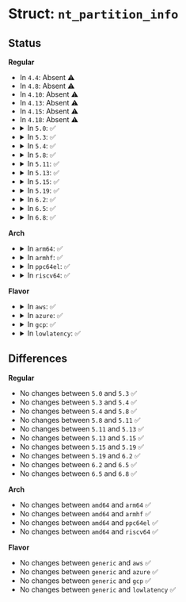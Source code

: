# Struct: <code>nt_partition_info</code>

## Status
<b>Regular</b>
<ul>
<li>
In <code>4.4</code>: Absent ⚠️
</li>
<li>
In <code>4.8</code>: Absent ⚠️
</li>
<li>
In <code>4.10</code>: Absent ⚠️
</li>
<li>
In <code>4.13</code>: Absent ⚠️
</li>
<li>
In <code>4.15</code>: Absent ⚠️
</li>
<li>
In <code>4.18</code>: Absent ⚠️
</li>
<li>
<details>
<summary>In <code>5.0</code>: ✅</summary>

```c
struct nt_partition_info {
    u32 xlink_enabled;
    u32 target_part_low;
    u32 target_part_high;
    u32 reserved;
};
```
</details>
</li>
<li>
<details>
<summary>In <code>5.3</code>: ✅</summary>

```c
struct nt_partition_info {
    u32 xlink_enabled;
    u32 target_part_low;
    u32 target_part_high;
    u32 reserved;
};
```
</details>
</li>
<li>
<details>
<summary>In <code>5.4</code>: ✅</summary>

```c
struct nt_partition_info {
    u32 xlink_enabled;
    u32 target_part_low;
    u32 target_part_high;
    u32 reserved;
};
```
</details>
</li>
<li>
<details>
<summary>In <code>5.8</code>: ✅</summary>

```c
struct nt_partition_info {
    u32 xlink_enabled;
    u32 target_part_low;
    u32 target_part_high;
    u32 reserved;
};
```
</details>
</li>
<li>
<details>
<summary>In <code>5.11</code>: ✅</summary>

```c
struct nt_partition_info {
    u32 xlink_enabled;
    u32 target_part_low;
    u32 target_part_high;
    u32 reserved;
};
```
</details>
</li>
<li>
<details>
<summary>In <code>5.13</code>: ✅</summary>

```c
struct nt_partition_info {
    u32 xlink_enabled;
    u32 target_part_low;
    u32 target_part_high;
    u32 reserved;
};
```
</details>
</li>
<li>
<details>
<summary>In <code>5.15</code>: ✅</summary>

```c
struct nt_partition_info {
    u32 xlink_enabled;
    u32 target_part_low;
    u32 target_part_high;
    u32 reserved;
};
```
</details>
</li>
<li>
<details>
<summary>In <code>5.19</code>: ✅</summary>

```c
struct nt_partition_info {
    u32 xlink_enabled;
    u32 target_part_low;
    u32 target_part_high;
    u32 reserved;
};
```
</details>
</li>
<li>
<details>
<summary>In <code>6.2</code>: ✅</summary>

```c
struct nt_partition_info {
    u32 xlink_enabled;
    u32 target_part_low;
    u32 target_part_high;
    u32 reserved;
};
```
</details>
</li>
<li>
<details>
<summary>In <code>6.5</code>: ✅</summary>

```c
struct nt_partition_info {
    u32 xlink_enabled;
    u32 target_part_low;
    u32 target_part_high;
    u32 reserved;
};
```
</details>
</li>
<li>
<details>
<summary>In <code>6.8</code>: ✅</summary>

```c
struct nt_partition_info {
    u32 xlink_enabled;
    u32 target_part_low;
    u32 target_part_high;
    u32 reserved;
};
```
</details>
</li>
</ul>
<b>Arch</b>
<ul>
<li>
<details>
<summary>In <code>arm64</code>: ✅</summary>

```c
struct nt_partition_info {
    u32 xlink_enabled;
    u32 target_part_low;
    u32 target_part_high;
    u32 reserved;
};
```
</details>
</li>
<li>
<details>
<summary>In <code>armhf</code>: ✅</summary>

```c
struct nt_partition_info {
    u32 xlink_enabled;
    u32 target_part_low;
    u32 target_part_high;
    u32 reserved;
};
```
</details>
</li>
<li>
<details>
<summary>In <code>ppc64el</code>: ✅</summary>

```c
struct nt_partition_info {
    u32 xlink_enabled;
    u32 target_part_low;
    u32 target_part_high;
    u32 reserved;
};
```
</details>
</li>
<li>
<details>
<summary>In <code>riscv64</code>: ✅</summary>

```c
struct nt_partition_info {
    u32 xlink_enabled;
    u32 target_part_low;
    u32 target_part_high;
    u32 reserved;
};
```
</details>
</li>
</ul>
<b>Flavor</b>
<ul>
<li>
<details>
<summary>In <code>aws</code>: ✅</summary>

```c
struct nt_partition_info {
    u32 xlink_enabled;
    u32 target_part_low;
    u32 target_part_high;
    u32 reserved;
};
```
</details>
</li>
<li>
<details>
<summary>In <code>azure</code>: ✅</summary>

```c
struct nt_partition_info {
    u32 xlink_enabled;
    u32 target_part_low;
    u32 target_part_high;
    u32 reserved;
};
```
</details>
</li>
<li>
<details>
<summary>In <code>gcp</code>: ✅</summary>

```c
struct nt_partition_info {
    u32 xlink_enabled;
    u32 target_part_low;
    u32 target_part_high;
    u32 reserved;
};
```
</details>
</li>
<li>
<details>
<summary>In <code>lowlatency</code>: ✅</summary>

```c
struct nt_partition_info {
    u32 xlink_enabled;
    u32 target_part_low;
    u32 target_part_high;
    u32 reserved;
};
```
</details>
</li>
</ul>

## Differences
<b>Regular</b>
<ul>
<li>
No changes between <code>5.0</code> and <code>5.3</code> ✅
</li>
<li>
No changes between <code>5.3</code> and <code>5.4</code> ✅
</li>
<li>
No changes between <code>5.4</code> and <code>5.8</code> ✅
</li>
<li>
No changes between <code>5.8</code> and <code>5.11</code> ✅
</li>
<li>
No changes between <code>5.11</code> and <code>5.13</code> ✅
</li>
<li>
No changes between <code>5.13</code> and <code>5.15</code> ✅
</li>
<li>
No changes between <code>5.15</code> and <code>5.19</code> ✅
</li>
<li>
No changes between <code>5.19</code> and <code>6.2</code> ✅
</li>
<li>
No changes between <code>6.2</code> and <code>6.5</code> ✅
</li>
<li>
No changes between <code>6.5</code> and <code>6.8</code> ✅
</li>
</ul>
<b>Arch</b>
<ul>
<li>
No changes between <code>amd64</code> and <code>arm64</code> ✅
</li>
<li>
No changes between <code>amd64</code> and <code>armhf</code> ✅
</li>
<li>
No changes between <code>amd64</code> and <code>ppc64el</code> ✅
</li>
<li>
No changes between <code>amd64</code> and <code>riscv64</code> ✅
</li>
</ul>
<b>Flavor</b>
<ul>
<li>
No changes between <code>generic</code> and <code>aws</code> ✅
</li>
<li>
No changes between <code>generic</code> and <code>azure</code> ✅
</li>
<li>
No changes between <code>generic</code> and <code>gcp</code> ✅
</li>
<li>
No changes between <code>generic</code> and <code>lowlatency</code> ✅
</li>
</ul>
